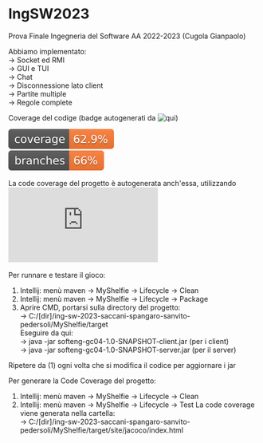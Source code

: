 # IngSW2023
Prova Finale Ingegneria del Software AA 2022-2023 (Cugola Gianpaolo)  
  
Abbiamo implementato:  
 -> Socket ed RMI  
 -> GUI e TUI  
 -> Chat  
 -> Disconnessione lato client  
 -> Partite multiple  
 -> Regole complete  
   
Coverage del codige (badge autogenerati da ![qui](https://github.com/cicirello/jacoco-badge-generator)) 
  
![Coverage](.github/badges/jacoco.svg)  
![Branches](.github/badges/branches.svg)  
  
  
La code coverage del progetto è autogenerata anch'essa, utilizzando ![JaCoCo](https://www.eclemma.org/jacoco/trunk/doc/maven.html)  
    
Per runnare e testare il gioco:  
1. Intellij: menù maven -> MyShelfie -> Lifecycle -> Clean  
2. Intellij: menù maven -> MyShelfie -> Lifecycle -> Package  
3. Aprire CMD, portarsi sulla directory del progetto:   
   -> C:/[dir]/ing-sw-2023-saccani-spangaro-sanvito-pedersoli/MyShelfie/target  
   Eseguire da qui:  
   -> java -jar softeng-gc04-1.0-SNAPSHOT-client.jar (per i client)  
   -> java -jar softeng-gc04-1.0-SNAPSHOT-server.jar (per il server)  
   
Ripetere da (1) ogni volta che si modifica il codice per aggiornare i jar  

Per generare la Code Coverage del progetto:  
1. Intellij: menù maven -> MyShelfie -> Lifecycle -> Clean  
2. Intellij: menù maven -> MyShelfie -> Lifecycle -> Test 
La code coverage viene generata nella cartella:  
 -> C:/[dir]/ing-sw-2023-saccani-spangaro-sanvito-pedersoli/MyShelfie/target/site/jacoco/index.html
      
      


